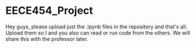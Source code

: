 # EECE454_Project
Hey guys, please upload just the .ipynb files in the repository and that's all.
Upload them so I and you also can read or run code from the others.
We will share this with the professor later.

